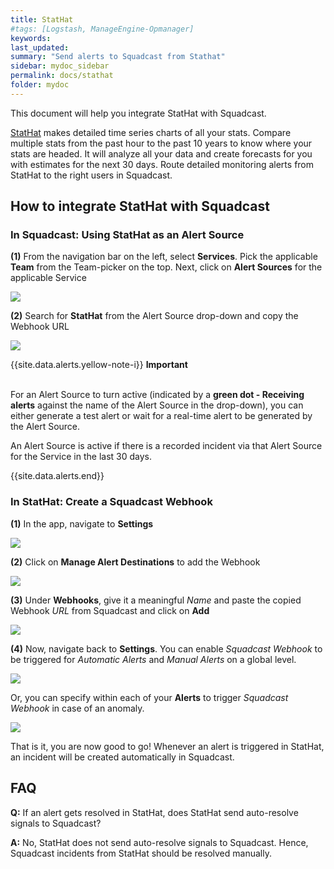 ```yaml
---
title: StatHat
#tags: [Logstash, ManageEngine-Opmanager]
keywords: 
last_updated: 
summary: "Send alerts to Squadcast from Stathat"
sidebar: mydoc_sidebar
permalink: docs/stathat
folder: mydoc
---
```


This document will help you integrate StatHat with Squadcast.
 
[StatHat](https://www.stathat.com/) makes detailed time series charts of all your stats. Compare multiple stats from the past hour to the past 10 years to know where your stats are headed. It will analyze all your data and create forecasts for you with estimates for the next 30 days.
Route detailed monitoring alerts from StatHat to the right users in Squadcast.

## How to integrate StatHat with Squadcast

### In Squadcast: Using StatHat as an Alert Source

**(1)** From the navigation bar on the left, select **Services**. Pick the applicable **Team** from the Team-picker on the top. Next, click on **Alert Sources** for the applicable Service

![](../.gitbook/assets/alert\_source\_1.png)

**(2)** Search for **StatHat** from the Alert Source drop-down and copy the Webhook URL 

![](../.gitbook/assets/stathat\_1.png)

{{site.data.alerts.yellow-note-i}}
<b>Important</b><br/><br/>
<p>For an Alert Source to turn active (indicated by a <b>green dot - Receiving alerts</b> against the name of the Alert Source in the drop-down), you can either generate a test alert or wait for a real-time alert to be generated by the Alert Source.</p>
<p>An Alert Source is active if there is a recorded incident via that Alert Source for the Service in the last 30 days.</p>
{{site.data.alerts.end}}

### In StatHat: Create a Squadcast Webhook

**(1)** In the app, navigate to **Settings**

![](../.gitbook/assets/stathat\_2.png)

**(2)** Click on **Manage Alert Destinations** to add the Webhook

![](../.gitbook/assets/stathat\_4.png)

**(3)** Under **Webhooks**, give it a meaningful *Name* and paste the copied Webhook *URL* from Squadcast and click on **Add**

![](../.gitbook/assets/stathat\_3.png)

**(4)** Now, navigate back to **Settings**. You can enable *Squadcast Webhook* to be triggered for *Automatic Alerts* and *Manual Alerts* on a global level.

![](../.gitbook/assets/stathat\_5.png)

Or, you can specify within each of your **Alerts** to trigger *Squadcast Webhook* in case of an anomaly.

![](../.gitbook/assets/stathat\_6.png)

That is it, you are now good to go! Whenever an alert is triggered in StatHat, an incident will be created automatically in Squadcast.

## FAQ

**Q:** If an alert gets resolved in StatHat, does StatHat send auto-resolve signals to Squadcast?

**A:** No, StatHat does not send auto-resolve signals to Squadcast. Hence, Squadcast incidents from StatHat should be resolved manually.